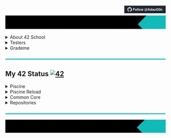 <a href="https://github.com/AdaoG0n" style="pointer-events: none;"> <img src="https://github.com/AdaoG0n/AdaoG0n/blob/main/assests/Followbutton.png" width="130" align="right"/></a>
</br>
<div align="left"> 
  
![](https://github.com/AdaoG0n/AdaoG0n/blob/main/assests/animated%20gifs/42_school.gif)

<details>
<summary> About 42 School</summary>

  **School 42** is a global network of free and innovative coding schools, founded in 2013 by Xavier Niel in Paris, France. The institution is known for its disruptive approach to technology education, emphasizing a model without traditional teachers or classes. Instead, it uses a methodology based on **self-directed learning**, **peer-to-peer learning**, and practical projects that simulate real-world challenges.

![Typing SVG](https://readme-typing-svg.demolab.com?font=Fira+Code&weight=100&size=40&letterSpacing=0px&duration=1000&pause=4000&center=true&vCenter=true&width=835&lines=___________________________________________________________________________________________________________________)
## Key Features of School 42:

### 1. Free and Accessible:
###### There are no tuition fees. The only requirement is the student's commitment to learning.
###### No prior experience in programming or academic degrees are required.

### 2. Project-Based Methodology:
###### Students learn by solving practical projects that range from fundamental programming concepts to advanced areas like artificial intelligence, cybersecurity, and game development.
###### Each project has specific challenges that encourage creativity and problem-solving.

### 3. Peer Learning:
###### There are no teachers or traditional lectures. Students learn by collaborating with each other and exchanging knowledge.
###### The system fosters interpersonal skills, teamwork, and autonomy.

### 4. The Piscine (Pool):
###### The selection process is known as "Piscine" (or **The Pool**), an intensive 26 to 30-day period where candidates are given a series of practical challenges. It's an immersive experience that tests technical skills, resilience, and the ability to learn under pressure.

### 5. Modern Infrastructure:
###### Campuses are equipped with computers, collaborative areas, and environments designed to stimulate creativity.

### 6. Global Recognition:
###### School 42 has campuses in multiple countries around the world, making it a globally recognized institution for tech education.

### 7. No Formal Degrees:
###### The school doesn't offer traditional degrees. Graduates leave with a **"42 certification"**, which is highly regarded in the tech industry for its emphasis on practical skills and real-world readiness.

![Typing SVG](https://readme-typing-svg.demolab.com?font=Fira+Code&weight=100&size=40&letterSpacing=0px&duration=1000&pause=4000&center=true&vCenter=true&width=835&lines=___________________________________________________________________________________________________________________)
## Why Join School 42?

###### **Innovation in Education:** A flexible, project-based approach that adapts to individual learning styles.
###### **Real-World Skills:** Students develop skills that are directly applicable to the tech industry.
###### **Global Network:** Being part of the 42 community opens doors to a vast network of students, alumni, and professionals across the globe.

---

Whether you're a new student or already part of the community, the experience at School 42 promises to be transformative, equipping you with the skills and mindset needed to succeed in the ever-evolving world of technology.
</br>  

---
</details>

<details>
<summary>Testers</summary>

###### Norm
| Norminette                                                                  | Author       |
| :-------------------------------------------------------------------------- | :---        |
|[Norminette](https://github.com/42School/norminette)                         | `42 School` |

###### Piscine
| Mini Moulinette                                                             | Author     |
| :-------------------------------------------------------------------------- | :---      |
| [Mini_Moulinette](https://github.com/k11q/mini-moulinette)                  | `k11q`    |

###### Common Core
| All-In-One Testers                                                          | Author           |
| :-------------------------------------------------------------------------- | :---            |
| [francinette](https://github.com/xicodomingues/francinette)                 | `xicodomingues` |
| [42-Cursus-Tester](https://github.com/Abaker-Hype/42-Cursus-Tester)         | `Abaker-Hype`   |
| [42-Tests](https://github.com/Kwevan/42-Tests)                              | `Kwevan`        |

| Libft                                                                  | Author           |
| :--------------------------------------------------------------------- | :---            |
| [francinette](https://github.com/xicodomingues/francinette)            | `xicodomingues` |
| [libftTester](https://github.com/Tripouille/libftTester)               | `Tripouille`    |
| [libft_file_checker](https://github.com/Nuno-Jesus/libft_file_checker) | `Nuno-Jesus`    |
| [libft-unit-test](https://github.com/alelievr/libft-unit-test)         | `alelievr`      | 
| [Libftest](https://github.com/jtoty/Libftest)                          | `jtoty`         |
| [libft-war-machine](https://github.com/0x050f/libft-war-machine)       | `0x050f`        |

| Born2beRoot                                                            | Author        |
| :--------------------------------------------------------------------- | :---         |
| [Born2BeRootTester](https://github.com/Pixailz/Born2BeRootTester)      | `Pixailz`    |
| [Born2beroot-Tester](https://github.com/gemartin99/Born2beroot-Tester) | `gemartin99` |

| Printf                                                                                               | Author           |
| :--------------------------------------------------------------------------------------------------- | :---            |
| [Debugging with main.c](https://github.com/Kuninoto/42_ft_printf/blob/master/lvl_1_ft_printf/main.c) | `Kuninoto`      |
| [francinette](https://github.com/xicodomingues/francinette)                                          | `xicodomingues` |
| [printfTester](https://github.com/Tripouille/printfTester)                                           | `Tripouille`    |
| [ft_printf_tester](https://github.com/paulo-santana/ft_printf_tester)                                | `paulo-santana` |

| Get_next_line                                                     | Author           |
| :---------------------------------------------------------------- | :---            |
| [francinette](https://github.com/xicodomingues/francinette)       | `xicodomingues` |
| [gnlTester](https://github.com/Tripouille/gnlTester)              | `Tripouille`    |
| [gnl-station-tester](https://github.com/kodpe/gnl-station-tester) | `kodpe`         |

| minitalk                                                         | Author           |
| :--------------------------------------------------------------- | :---            |
| [francinette](https://github.com/xicodomingues/francinette)      | `xicodomingues` |
| [minitalk-Tester](https://github.com/ThibaudM13/minitalk-Tester) | `ThibaudM13`    |

| Pipex                                                             | Author           |
| :---------------------------------------------------------------- | :---            |
| [pipexMedic](https://github.com/gmarcha/pipexMedic)               | `gmarcha`       |
| [pipex-tester](https://github.com/vfurmane/pipex-tester)          | `vfurmane`      |
| [PIPEX_TESTER](https://github.com/ael-bekk/PIPEX_TESTER)          | `ael-bekk`      |
| [francinette](https://github.com/xicodomingues/francinette)       | `xicodomingues` |


| So_Long                                                                  | Author            |
| :----------------------------------------------------------------------- | :---            |
| [so_long_invalidator](https://github.com/Nuno-Jesus/so_long_invalidator) | `Nuno-Jesus`    |
| [so_long_tester](https://github.com/augustobecker/so_long_tester)        | `augustobecker` |

| Push Swap                                                                                                          | Author        |
| :----------------------------------------------------------------------------------------------------------------- | :---         |
| [push_swap_visualizer](https://github.com/o-reo/push_swap_visualizer)                                              | `o-reo`      |
| [push_swap_visualiser](https://github.com/Niimphu/push_swap_visualiser)                                            | `Niimphu`    |
| [Push-Swap-Tester](https://github.com/gemartin99/Push-Swap-Tester)                                                 | `gemartin99` |
| [push_swap_tester](https://github.com/laisarena/push_swap_tester)                                                  | `laisarena`  |
| [push_swap_tester](https://github.com/SimonCROS/push_swap_tester) (benchmark)                                      | `SimonCROS`  |
| [push_swap_leak_tester](https://github.com/IDC87/push_swap_leak_tester)                                            | `IDC87`      |
| [Push Swap Visualizer and Number Generator](https://push-swap-visualizer.vercel.app)                               | `vercel`     |

| Philosophers                                                                                | Author         |
| :------------------------------------------------------------------------------------------ | :---          | 
| [philosophers-visualizer](https://nafuka11.github.io/philosophers-visualizer)               | `nafuka11`    |
| [socrates](https://github.com/nesvoboda/socrates)                                           | `nesvoboda`   |
| [philosophers_test](https://github.com/cacharle/philosophers_test)                          | `cacharle`    |
| [Philosphers-42Project-Tester](https://github.com/newlinuxbot/Philosphers-42Project-Tester) | `newlinuxbot` |

| Minishell                                                                 | Author        |
| :------------------------------------------------------------------------ | :---         |
| [42_minishell_tester](https://github.com/zstenger93/42_minishell_tester)  | `zstenger93` |
| [minishell_tester](https://github.com/thallard/minishell_tester)          | `thallard`   |
| [mpanic](https://github.com/ChewyToast/mpanic)                            | `ChewyToast` |

| cub3D                                                                                           | Author            |
| :---------------------------------------------------------------------------------------------- | :---             |
| [cub3D_map_tester](https://github.com/humblEgo/cub3D_map_tester)                                | `humblEgo`       |
| [42_cub_tester](https://github.com/realisticDonut/42_cub_tester)                                | `realisticDonut` |

| minirt                                                                      | Author       |
| :-------------------------------------------------------------------------- | :---        |
| [minirt_mesh_converter](https://github.com/matboivin/minirt_mesh_converter) | `matboivin` |

| irc                                                                    | Author          |
| :--------------------------------------------------------------------- | :---           |
| [irc-tester](https://github.com/bennamrouche/irc-tester)               | `bennamrouche` |

</details>

<details>
<summary> Grademe</summary>

![Grademe.fr](https://grademe.fr/) </br>
![Grademe Tutorial](https://github.com/JCluzet/42_EXAM)
</details>

![](https://github.com/AdaoG0n/AdaoG0n/blob/main/assests/bar.png)

## My 42 Status <a href='https://profile.intra.42.fr/users/adamarqu' target="_blank"><img alt='42' src='https://img.shields.io/badge/Porto-100000?style=flat-square&logo=42&logoColor=white&labelColor=000000&color=000000'/></a>
<details>
<summary> Piscine </summary>
<div align="center"> 

| Project                                                                            | Score | Project                                                                            | Score |
| ---                                                                                | ---   | ---                                                                                | ---   |
| <a href="https://github.com/AdaoG0n/42_Piscine/tree/main/Shell/shell00">Shell00</a>   | <img src="https://img.shields.io/badge/60%20%2F%20100%20%E2%98%85-success" /> | <a href="https://github.com/AdaoG0n/42_Piscine/tree/main/C Projects/C03">C03</a>   | <img src="https://img.shields.io/badge/75%20%2F%20100%20%E2%98%85-success" /> |
| <a href="https://github.com/AdaoG0n/42_Piscine/tree/main/Shell/shell01">Shell01</a>   | <img src="https://img.shields.io/badge/55%20%2F%20100%20%E2%98%85-success" /> | <a href="https://github.com/AdaoG0n/42_Piscine/tree/main/C Projects/C04">C04</a>   | <img src="https://img.shields.io/badge/70%20%2F%20100%20%E2%98%85-success" /> |
| <a href="https://github.com/AdaoG0n/42_Piscine/tree/main/C Projects/C00">C00</a>     | <img src="https://img.shields.io/badge/85%20%2F%20100%20%E2%98%85-success" /> | <a href="https://github.com/AdaoG0n/42_Piscine/tree/main/C Projects/C05">C05</a>   | <img src="https://img.shields.io/badge/80%20%2F%20100%20%E2%98%85-success" /> |
| <a href="https://github.com/AdaoG0n/42_Piscine/tree/main/C Projects/C01">C01</a>     | <img src="https://img.shields.io/badge/100%20%2F%20100%20%E2%98%85-success" /> | <a href="https://github.com/AdaoG0n/42_Piscine/tree/main/C Projects/C06">C06</a>   | <img src="https://img.shields.io/badge/100%20%2F%20100%20%E2%98%85-success" /> |
| <a href="https://github.com/AdaoG0n/42_Piscine/tree/main/C Projects/C00">C02</a>     | <img src="https://img.shields.io/badge/75%20%2F%20100%20%E2%98%85-success" /> | <a href="https://github.com/AdaoG0n/42_Piscine/tree/main/C Projects/C07">C07</a>   | <img src="https://img.shields.io/badge/60%20%2F%20100%20%E2%98%85-success" /> |
</div>
</details>
<details>
<summary> Piscine Reload </summary>
<div align="center"> 
  
| Project                                                                            | Score 
| ---                                                                                | ---   
| <a href="https://github.com/AdaoG0n/42_Piscine_Reload">Piscine Reload</a>   | <img src="https://img.shields.io/badge/100%20%2F%20100%20%E2%98%85-success" /> |

</div>
</details>

<details>
<summary> Common Core </summary>
<div align="center"> 

| Project                                                         | Rank | Language                                                                       | Score                                                                          | Activity                                                                 |
| ---                                                             | ---  | ---                                                                            | ---                                                                            | ---                                                                      |
| <a href="https://github.com/AdaoG0n/42_libft">Libft</a>        | 0    | <img src="https://img.shields.io/github/languages/top/AdaoG0n/42_libft" />     | <img src="https://img.shields.io/badge/100%20%2F%20100%20%E2%98%85-success" /> | <img src="https://img.shields.io/github/last-commit/AdaoG0n/42_libft" /> |
| <a href="https://github.com/AdaoG0n/42-FT_printf">FT_printf</a> | 1    | <img src="https://img.shields.io/github/languages/top/AdaoG0n/42-FT_printf" /> | <img src="https://img.shields.io/badge/100%20%2F%20100%20%E2%98%85-success" /> | <img src="https://img.shields.io/github/last-commit/AdaoG0n/42-FT_printf" /> |
| <a href="https://github.com/AdaoG0n/42-get_next_line">get_next_line</a>| 1    | <img src="https://img.shields.io/github/languages/top/AdaoG0n/42-get_next_line" /> | <img src="https://img.shields.io/badge/0%20%2F%20100%20%E2%98%85-success" /> | <img src="https://img.shields.io/github/last-commit/AdaoG0n/42-get_next_line" /> |
|<a href="https://github.com/AdaoG0n/42_Born2beroot">Born2beroot</a>| 1    | <img src="https://img.shields.io/github/languages/top/AdaoG0n/42_Born2beroot" /> | <img src="https://img.shields.io/badge/100%20%2F%20100%20%E2%98%85-success" /> | <img src="https://img.shields.io/github/last-commit/AdaoG0n/42_Born2beroot" /> |
|<a href="https://github.com/AdaoG0n/42_Push_swap">Push_Swap</a>| 1    | <img src="https://img.shields.io/github/languages/top/AdaoG0n/42_Push_swap" /> | <img src="https://img.shields.io/badge/0%20%2F%20100%20%E2%98%85-success" /> | <img src="https://img.shields.io/github/last-commit/AdaoG0n/42_Push_swap" /> |
</details>


<details>
<summary> Repositories</summary>
<div align="center"> 

<p float="left" align="center">
  <a href="https://github.com/AdaoG0n/42_Piscine">
    <img src="https://github.com/AdaoG0n/AdaoG0n/blob/main/assests/imagens%20repositorios%20fixas/piscine1.png" width="265"/>
  </a>
  &nbsp;
  <a href="https://github.com/AdaoG0n/42_Piscine_Reload">
    <img src="https://github.com/AdaoG0n/AdaoG0n/blob/main/assests/imagens%20repositorios%20fixas/piscinereload1.png" width="265"/>
  </a>
  &nbsp;
  <a href="https://github.com/AdaoG0n/42_libft">
    <img src="https://github.com/AdaoG0n/AdaoG0n/blob/main/assests/imagens%20repositorios%20fixas/libft1.png" width="265"/>
  </a>
</p>
<p float="left" align="center">
  <a href="https://github.com/AdaoG0n/42_Born2beroot">
    <img src="https://github.com/AdaoG0n/AdaoG0n/blob/main/assests/imagens%20repositorios%20fixas/Born2beroot1.png" width="265"/>
  </a>
  &nbsp;
  <a href="https://github.com/AdaoG0n/42-FT_printf">
    <img src="https://github.com/AdaoG0n/AdaoG0n/blob/main/assests/imagens%20repositorios%20fixas/ft_printf1.png" width="265"/>
  </a>
  &nbsp;
  <a href="https://github.com/AdaoG0n/42-get_next_line">
    <img src="https://github.com/AdaoG0n/AdaoG0n/blob/main/assests/imagens%20repositorios%20fixas/getnext_line1.png" width="265"/>
  </a>
</p>

</div>
</details>

![](https://github.com/AdaoG0n/AdaoG0n/blob/main/assests/bar.png)

![](https://github.com/AdaoG0n/AdaoG0n/blob/main/assests/fundopagina.gif)
